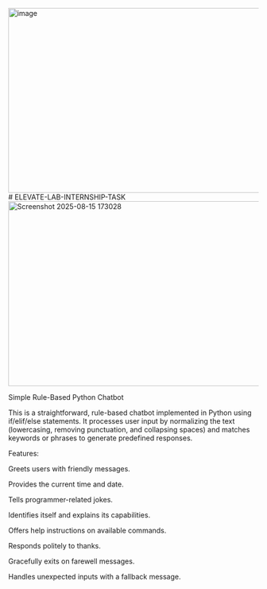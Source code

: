 <img width="798" height="372" alt="image" src="https://github.com/user-attachments/assets/6e092254-0aeb-4fca-b90f-4be247f1c1b4" /># ELEVATE-LAB-INTERNSHIP-TASK
<img width="799" height="372" alt="Screenshot 2025-08-15 173028" src="https://github.com/user-attachments/assets/196bfc3f-d1a9-4040-8121-b5c0f9ec1aa4" />

Simple Rule-Based Python Chatbot

This is a straightforward, rule-based chatbot implemented in Python using if/elif/else statements. It processes user input by normalizing the text (lowercasing, removing punctuation, and collapsing spaces) and matches keywords or phrases to generate predefined responses.

Features:

Greets users with friendly messages.

Provides the current time and date.

Tells programmer-related jokes.

Identifies itself and explains its capabilities.

Offers help instructions on available commands.

Responds politely to thanks.

Gracefully exits on farewell messages.

Handles unexpected inputs with a fallback message.

